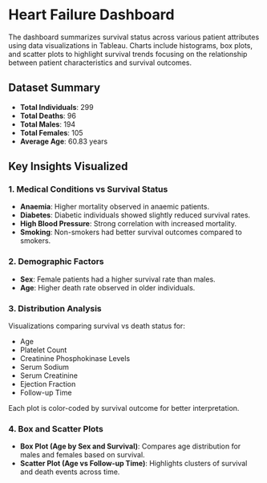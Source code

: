 # Heart Failure Dashboard

The dashboard summarizes survival status across various patient attributes using data visualizations in Tableau. Charts include histograms, box plots, and scatter plots to highlight survival trends focusing on the relationship between patient characteristics and survival outcomes.

## Dataset Summary

- **Total Individuals**: 299  
- **Total Deaths**: 96  
- **Total Males**: 194  
- **Total Females**: 105  
- **Average Age**: 60.83 years

## Key Insights Visualized

### 1. Medical Conditions vs Survival Status

- **Anaemia**: Higher mortality observed in anaemic patients.  
- **Diabetes**: Diabetic individuals showed slightly reduced survival rates.  
- **High Blood Pressure**: Strong correlation with increased mortality.  
- **Smoking**: Non-smokers had better survival outcomes compared to smokers.  

### 2. Demographic Factors

- **Sex**: Female patients had a higher survival rate than males.  
- **Age**: Higher death rate observed in older individuals.  

### 3. Distribution Analysis

Visualizations comparing survival vs death status for:
- Age  
- Platelet Count  
- Creatinine Phosphokinase Levels  
- Serum Sodium  
- Serum Creatinine  
- Ejection Fraction  
- Follow-up Time  

Each plot is color-coded by survival outcome for better interpretation.

### 4. Box and Scatter Plots

- **Box Plot (Age by Sex and Survival)**: Compares age distribution for males and females based on survival.  
- **Scatter Plot (Age vs Follow-up Time)**: Highlights clusters of survival and death events across time.  
